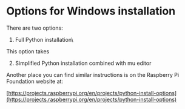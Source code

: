 # Options for Windows installation

There are two options:

1. Full Python installation\

 This option takes

2. Simplified Python installation combined with mu editor

Another place you can find similar instructions is on the Raspberry Pi Foundation website at:

[https://projects.raspberrypi.org/en/projects/python-install-options](https://projects.raspberrypi.org/en/projects/python-install-options)

